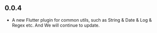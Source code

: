 ## 0.0.4

* A new Flutter plugin for common utils, such as String & Date & Log & Regex etc. And We will continue to update.
